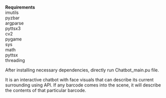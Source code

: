 **Requirements**\
    imutils\
    pyzbar \
    argparse\
  pyttsx3\
  cv2\
  pygame\
  sys\
  math\
  pyttsx\
  threading
  
After installing necessary dependencies, directly run Chatbot_main.pu file.
  
It is an interactive chatbot with face visuals that can describe its current surrounding using API. If any barcode comes into the scene, it will describe the contents of that particular barcode.
